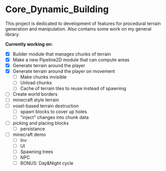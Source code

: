 # Core_Dynamic_Building

This project is dedicated to development of features for procedural terrain generation and manipulation. Also contains some work on my general library.

__Currently working on:__

- [x] Builder module that manages chunks of terrain
- [x] Make a new Pipeline2D module that can compute areas
- [x] Generate terrain around the player
- [x] Generate terrain around the player on movement
  - [ ] Make chunks invisible
  - [ ] Unload chunks
  - [ ] Cache of terrain tiles to reuse instead of spawning
- [ ] Create world borders
- [ ] minecraft style terrain
- [ ] voxel-based terrain destruction
  - [ ] spawn blocks to cover up holes
  - [ ]  "inject" changes into chunk data
- [ ] picking and placing blocks
  - [ ] persistance
- [ ] minecraft demo
  - [ ] Inv
  - [ ] UI
  - [ ] Spawning trees
  - [ ] NPC
  - [ ] BONUS: Day&Night cycle